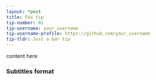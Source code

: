 ```yaml
---
layout: *post
title: Foo tip
tip-number: 01
tip-username: your_username
tip-username-profile: https://github.com/your_username
tip-tldr: Just a bar tip
---
```


content here
### Subtitles format
